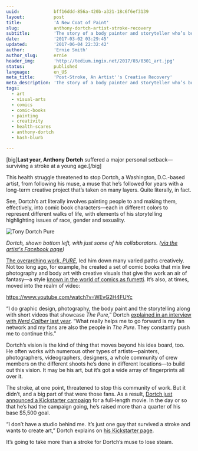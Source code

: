 ```yaml
---
uuid:             bff16ddd-856a-420b-a321-18c6f6ef3139
layout:           post
title:            'A New Coat of Paint'
slug:             anthony-dortch-artist-stroke-recovery
subtitle:         'The story of a body painter and storyteller who’s bouncing back in a big way after a major health scare. This creative spirit can’t be stopped so easily.'
date:             '2017-03-02 03:29:45'
updated:          '2017-06-04 22:32:42'
author:           'Ernie Smith'
author_slug:      ernie
header_img:       'http://tedium.imgix.net/2017/03/0301_art.jpg'
status:           published
language:         en_US
meta_title:       'Post-Stroke, An Artist''s Creative Recovery'
meta_description: 'The story of a body painter and storyteller who’s bouncing back in a big way after a major health scare. This creative spirit can’t be stopped so easily.'
tags:
  - art
  - visual-arts
  - comics
  - comic-books
  - painting
  - creativity
  - health-scares
  - anthony-dortch
  - hash-blurb

---
```


[big]**Last year, Anthony Dortch** suffered a major personal setback—surviving a stroke at a young age.[/big]

This health struggle threatened to stop Dortch, a Washington, D.C.-based artist, from following his muse, a muse that he’s followed for years with a long-term creative project that’s taken on many layers. Quite literally, in fact. 

See, Dortch’s art literally involves painting people to and making them, effectively, into comic book characters—each in different colors to represent different walks of life, with elements of his storytelling highlighting issues of race, gender and sexuality.

![Tony Dortch Pure](http://tedium.imgix.net/2017/03/0301_tony.jpg)

*Dortch, shown bottom left, with just some of his collaborators. ([via the artist's Facebook page](https://www.facebook.com/DortchDesigns/photos/a.100259565946.100443.98983285946/10154028949895947/?type=3&theater))*

[The overarching work, *PURE*](http://chimero113.wixsite.com/dortchdesigns/pure), led him down many varied paths creatively. Not too long ago, for example, he created a set of comic books that mix live photography and body art with creative visuals that give the work an air of fantasy—a style [known in the world of comics as fumetti](http://www.printmag.com/illustration/italy-land-of-fumetti-in-a-sea-of-pulp/). It’s also, at times, moved into the realm of video:

https://www.youtube.com/watch?v=WEvG2H4FUYc

“I do graphic design, photography, the body paint and the storytelling along with short videos that showcase *The Pure*,” Dortch [explained in an interview with *Nerd Caliber* last year](http://www.nerdcaliber.com/qa-tony-dortch-creator-pure/). “What really helps me to go forward is my fan network and my fans are also the people in *The Pure*. They constantly push me to continue this.”

Dortch’s vision is the kind of thing that moves beyond his idea board, too. He often works with numerous other types of artists—painters, photographers, videographers, designers, a whole community of crew members on the different shoots he’s done in different locations—to build out this vision. It may be his art, but it’s got a wide array of fingerprints all over it.

The stroke, at one point, threatened to stop this community of work. But it didn’t, and a big part of that were those fans. As a result, [Dortch just announced a Kickstarter campaign](https://www.kickstarter.com/projects/dortchdesigns/pure-the-feature-length-movie) for a full-length movie. In the day or so that he’s had the campaign going, he’s raised more than a quarter of his base $5,500 goal.

“I don’t have a studio behind me. It’s just one guy that survived a stroke and wants to create art,” Dortch explains on [his Kickstarter page](https://www.kickstarter.com/projects/dortchdesigns/pure-the-feature-length-movie).

It’s going to take more than a stroke for Dortch’s muse to lose steam.
